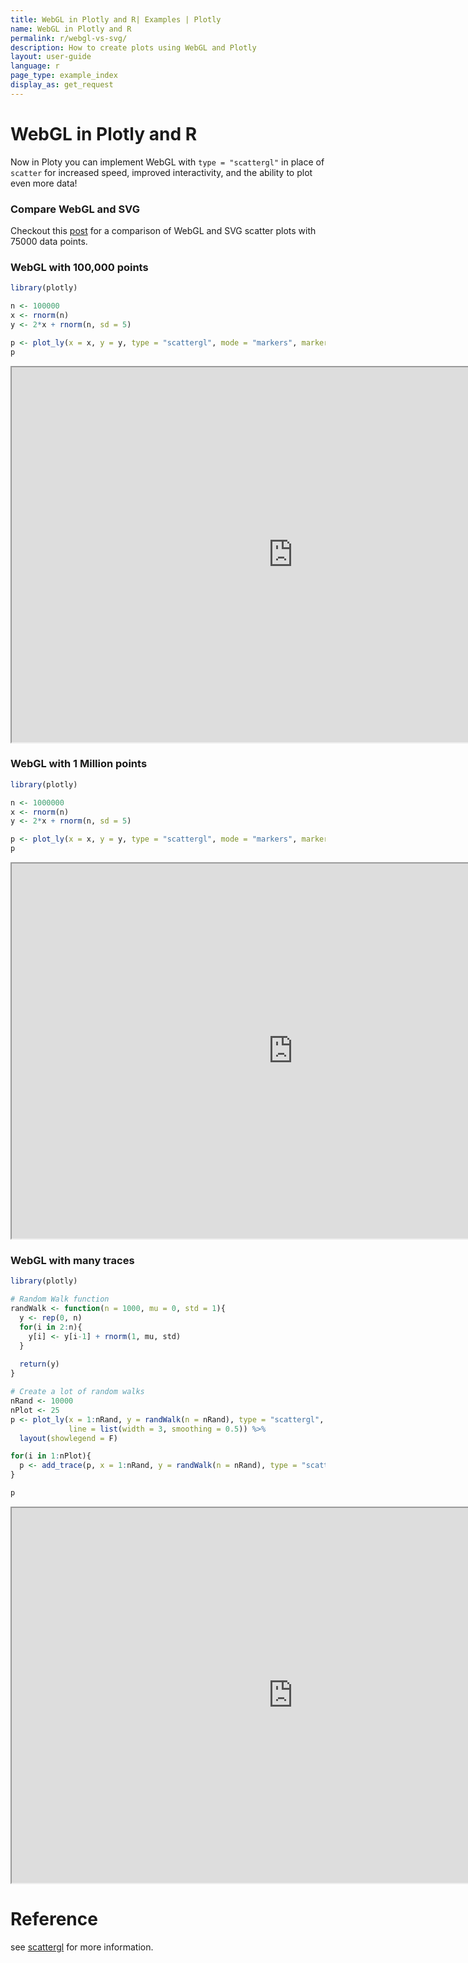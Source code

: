 ```yaml
---
title: WebGL in Plotly and R| Examples | Plotly
name: WebGL in Plotly and R
permalink: r/webgl-vs-svg/
description: How to create plots using WebGL and Plotly
layout: user-guide
language: r
page_type: example_index
display_as: get_request
---
```

# WebGL in Plotly and R

Now in Ploty you can implement WebGL with `type = "scattergl"` in place of `scatter` for increased speed, improved interactivity, and the ability to plot even more data!


### Compare WebGL and SVG

Checkout this [post](https://plot.ly/r/compare-webgl-svg/) for a comparison of WebGL and SVG scatter plots with 75000 data points.

### WebGL with 100,000 points 

```r
library(plotly)

n <- 100000
x <- rnorm(n)
y <- 2*x + rnorm(n, sd = 5)

p <- plot_ly(x = x, y = y, type = "scattergl", mode = "markers", marker = list(line = list(width = 2)))
p
```

<iframe src="https://plot.ly/~RPlotBot/2863" width="900px" height="600px" scrolling="no" seamless="seamless"></iframe>

### WebGL with 1 Million points 

```r
library(plotly)

n <- 1000000
x <- rnorm(n)
y <- 2*x + rnorm(n, sd = 5)

p <- plot_ly(x = x, y = y, type = "scattergl", mode = "markers", marker = list(line = list(width = 2)))
p
```

<iframe src="https://plot.ly/~RPlotBot/2865/y-vs-x/" width="900px" height="600px" scrolling="no" seamless="seamless"></iframe>


### WebGL with many traces

```r
library(plotly)

# Random Walk function
randWalk <- function(n = 1000, mu = 0, std = 1){
  y <- rep(0, n)
  for(i in 2:n){
    y[i] <- y[i-1] + rnorm(1, mu, std)
  }
  
  return(y)
}

# Create a lot of random walks
nRand <- 10000
nPlot <- 25
p <- plot_ly(x = 1:nRand, y = randWalk(n = nRand), type = "scattergl", mode = "lines", 
             line = list(width = 3, smoothing = 0.5)) %>% 
  layout(showlegend = F)

for(i in 1:nPlot){
  p <- add_trace(p, x = 1:nRand, y = randWalk(n = nRand), type = "scattergl", mode = "lines")
}

p
```

<iframe src="https://plot.ly/~RPlotBot/2867/randwalkn-nrand-vs-1nrand/"width="900px" height="600px" scrolling="no" seamless="seamless"></iframe>

# Reference
see [scattergl](https://plot.ly/r/reference/#scattergl) for more information. 




